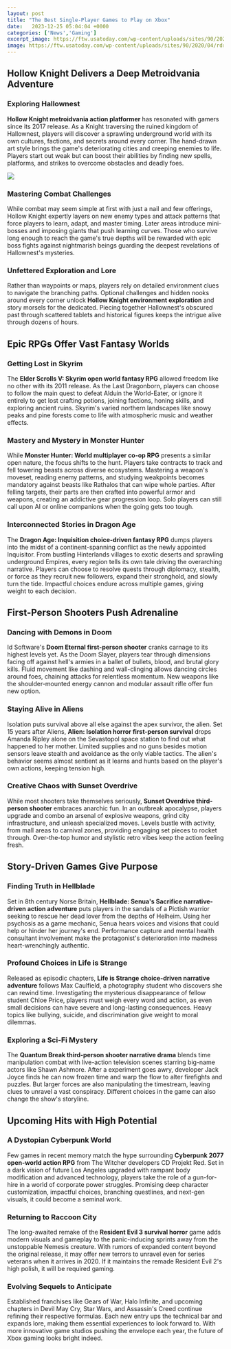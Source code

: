 ```yaml
---
layout: post
title: "The Best Single-Player Games to Play on Xbox"
date:   2023-12-25 05:04:04 +0000
categories: ['News','Gaming']
excerpt_image: https://ftw.usatoday.com/wp-content/uploads/sites/90/2020/04/rdr2.png?resize=640
image: https://ftw.usatoday.com/wp-content/uploads/sites/90/2020/04/rdr2.png?resize=640
---
```


## **Hollow Knight Delivers a Deep Metroidvania Adventure**
###  Exploring Hallownest 
**Hollow Knight metroidvania action platformer** has resonated with gamers since its 2017 release. As a Knight traversing the ruined kingdom of Hallownest, players will discover a sprawling underground world with its own cultures, factions, and secrets around every corner. The hand-drawn art style brings the game's deteriorating cities and creeping enemies to life. Players start out weak but can boost their abilities by finding new spells, platforms, and strikes to overcome obstacles and deadly foes. 

![](https://static0.srcdn.com/wordpress/wp-content/uploads/2020/06/MMORPG-Games.jpg)
###  Mastering Combat Challenges
While combat may seem simple at first with just a nail and few offerings, Hollow Knight expertly layers on new enemy types and attack patterns that force players to learn, adapt, and master timing. Later areas introduce mini-bosses and imposing giants that push learning curves. Those who survive long enough to reach the game's true depths will be rewarded with epic boss fights against nightmarish beings guarding the deepest revelations of Hallownest's mysteries. 
###  Unfettered Exploration and Lore
Rather than waypoints or maps, players rely on detailed environment clues to navigate the branching paths. Optional challenges and hidden nooks around every corner unlock **Hollow Knight environment exploration** and story morsels for the dedicated. Piecing together Hallownest's obscured past through scattered tablets and historical figures keeps the intrigue alive through dozens of hours.
## **Epic RPGs Offer Vast Fantasy Worlds**
###  Getting Lost in Skyrim
The **Elder Scrolls V: Skyrim open world fantasy RPG** allowed freedom like no other with its 2011 release. As the Last Dragonborn, players can choose to follow the main quest to defeat Alduin the World-Eater, or ignore it entirely to get lost crafting potions, joining factions, honing skills, and exploring ancient ruins. Skyrim's varied northern landscapes like snowy peaks and pine forests come to life with atmospheric music and weather effects. 
###  Mastery and Mystery in Monster Hunter 
While **Monster Hunter: World multiplayer co-op RPG** presents a similar open nature, the focus shifts to the hunt. Players take contracts to track and fell towering beasts across diverse ecosystems. Mastering a weapon's moveset, reading enemy patterns, and studying weakpoints becomes mandatory against beasts like Rathalos that can wipe whole parties. After felling targets, their parts are then crafted into powerful armor and weapons, creating an addictive gear progression loop. Solo players can still call upon AI or online companions when the going gets too tough.
###  Interconnected Stories in Dragon Age
The **Dragon Age: Inquisition choice-driven fantasy RPG** dumps players into the midst of a continent-spanning conflict as the newly appointed Inquisitor. From bustling Hinterlands villages to exotic deserts and sprawling underground Empires, every region tells its own tale driving the overarching narrative. Players can choose to resolve quests through diplomacy, stealth, or force as they recruit new followers, expand their stronghold, and slowly turn the tide. Impactful choices endure across multiple games, giving weight to each decision.
## **First-Person Shooters Push Adrenaline** 
###  Dancing with Demons in Doom 
Id Software's **Doom Eternal first-person shooter** cranks carnage to its highest levels yet. As the Doom Slayer, players tear through dimensions facing off against hell's armies in a ballet of bullets, blood, and brutal glory kills. Fluid movement like dashing and wall-clinging allows dancing circles around foes, chaining attacks for relentless momentum. New weapons like the shoulder-mounted energy cannon and modular assault rifle offer fun new option. 
###  Staying Alive in Aliens 
Isolation puts survival above all else against the apex survivor, the alien. Set 15 years after Aliens, **Alien: Isolation horror first-person survival** drops Amanda Ripley alone on the Sevastopol space station to find out what happened to her mother. Limited supplies and no guns besides motion sensors leave stealth and avoidance as the only viable tactics. The alien's behavior seems almost sentient as it learns and hunts based on the player's own actions, keeping tension high.
###  Creative Chaos with Sunset Overdrive 
While most shooters take themselves seriously, **Sunset Overdrive third-person shooter** embraces anarchic fun. In an outbreak apocalypse, players upgrade and combo an arsenal of explosive weapons, grind city infrastructure, and unleash specialized moves. Levels bustle with activity, from mall areas to carnival zones, providing engaging set pieces to rocket through. Over-the-top humor and stylistic retro vibes keep the action feeling fresh.
## **Story-Driven Games Give Purpose**
###  Finding Truth in Hellblade 
Set in 8th century Norse Britain, **Hellblade: Senua's Sacrifice narrative-driven action adventure** puts players in the sandals of a Pictish warrior seeking to rescue her dead lover from the depths of Helheim. Using her psychosis as a game mechanic, Senua hears voices and visions that could help or hinder her journey's end. Performance capture and mental health consultant involvement make the protagonist's deterioration into madness heart-wrenchingly authentic. 
###  Profound Choices in Life is Strange 
Released as episodic chapters, **Life is Strange choice-driven narrative adventure** follows Max Caulfield, a photography student who discovers she can rewind time. Investigating the mysterious disappearance of fellow student Chloe Price, players must weigh every word and action, as even small decisions can have severe and long-lasting consequences. Heavy topics like bullying, suicide, and discrimination give weight to moral dilemmas.
###  Exploring a Sci-Fi Mystery 
The **Quantum Break third-person shooter narrative drama** blends time manipulation combat with live-action television scenes starring big-name actors like Shawn Ashmore. After a experiment goes awry, developer Jack Joyce finds he can now frozen time and warp the flow to alter firefights and puzzles. But larger forces are also manipulating the timestream, leaving clues to unravel a vast conspiracy. Different choices in the game can also change the show's storyline.
## **Upcoming Hits with High Potential** 
###  A Dystopian Cyberpunk World 
Few games in recent memory match the hype surrounding **Cyberpunk 2077 open-world action RPG** from The Witcher developers CD Projekt Red. Set in a dark vision of future Los Angeles upgraded with rampant body modification and advanced technology, players take the role of a gun-for-hire in a world of corporate power struggles. Promising deep character customization, impactful choices, branching questlines, and next-gen visuals, it could become a seminal work. 
###  Returning to Raccoon City 
The long-awaited remake of the **Resident Evil 3 survival horror** game adds modern visuals and gameplay to the panic-inducing sprints away from the unstoppable Nemesis creature. With rumors of expanded content beyond the original release, it may offer new terrors to unravel even for series veterans when it arrives in 2020. If it maintains the remade Resident Evil 2's high polish, it will be required gaming.
###  Evolving Sequels to Anticipate
Established franchises like Gears of War, Halo Infinite, and upcoming chapters in Devil May Cry, Star Wars, and Assassin's Creed continue refining their respective formulas. Each new entry ups the technical bar and expands lore, making them essential experiences to look forward to. With more innovative game studios pushing the envelope each year, the future of Xbox gaming looks bright indeed.